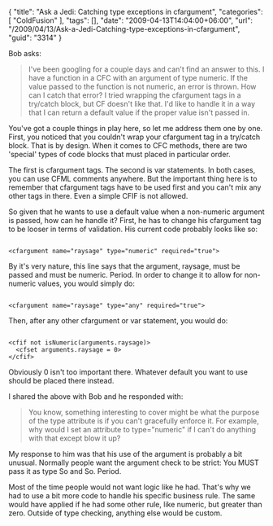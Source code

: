 {
	"title": "Ask a Jedi: Catching type exceptions in cfargument",
	"categories": [
		"ColdFusion"
	],
	"tags": [],
	"date": "2009-04-13T14:04:00+06:00",
	"url": "/2009/04/13/Ask-a-Jedi-Catching-type-exceptions-in-cfargument",
	"guid": "3314"
}

Bob asks:

<blockquote>
<p>
I've been googling for a couple days and can't find an answer to this. I have a function in a CFC with an argument of type numeric. If the value passed to the function is not numeric, an error is thrown. How can I catch that error? I tried wrapping the cfargument tags in a try/catch block, but CF doesn't like that. I'd like to handle it in a way that I can return a default value if the proper value isn't passed in.
</p>
</blockquote>

You've got a couple things in play here, so let me address them one by one. First, you noticed that you couldn't wrap your cfargument tag in a try/catch block. That is by design. When it comes to CFC methods, there are two 'special' types of code blocks that must placed in particular order.
<!--more-->
The first is cfargument tags. The second is var statements. In both cases, you can use CFML comments anywhere. But the important thing here is to remember that cfargument tags have to be used first and you can't mix any other tags in there. Even a simple CFIF is not allowed. 

So given that he wants to use a default value when a non-numeric argument is passed, how can he handle it? First, he has to change his cfargument tag to be looser in terms of validation. His current code probably looks like so:

<code>
&lt;cfargument name="raysage" type="numeric" required="true"&gt;
</code>

By it's very nature, this line says that the argument, raysage, must be passed and must be numeric. Period. In order to change it to allow for non-numeric values, you would simply do:

<code>
&lt;cfargument name="raysage" type="any" required="true"&gt;
</code>

Then, after any other cfargument or var statement, you would do:

<code>
&lt;cfif not isNumeric(arguments.raysage)&gt;
  &lt;cfset arguments.raysage = 0&gt;
&lt;/cfif&gt;
</code>

Obviously 0 isn't too important there. Whatever default you want to use should be placed there instead.

I shared the above with Bob and he responded with:

<blockquote>
<p>
You know, something interesting to cover might be what the purpose of the type attribute is if you can't gracefully enforce it. For example, why would I set an attribute to type="numeric" if I can't do anything with that except blow it up?
</p>
</blockquote>

My response to him was that his use of the argument is probably a bit unusual. Normally people want the argument check to be strict: You MUST pass it as type So and So. Period. 

Most of the time people would not want logic like he had. That's why we had to use a bit more code to handle his specific business rule. The same would have applied if he had some other rule, like numeric, but greater than zero. Outside of type checking, anything else would be custom.